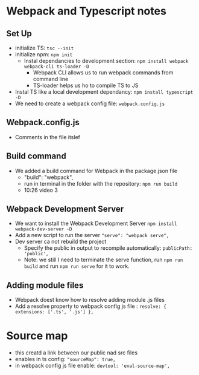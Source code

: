 # Webpack and Typescript notes

## Set Up
- initialize TS: `tsc --init`
- initialize npm: `npm init`
  - Instal dependancies to development section: `npm install webpack webpack-cli ts-loader -D`
    - Webpack CLI allows us to run webpack commands from command line
    - TS-loader helps us ho to compile TS to JS
- Instal TS like a local development dependancy: `npm install typescript -D`
- We need to create a webpack config file: `webpack.config.js`

## Webpack.config.js
- Comments in the file itslef

## Build command
- We added a build command for Webpack in the package.json file
  - "build": "webpack",
  - run in terminal in the folder with the repository: `npm run build`
  - 10:26 video 3

## Webpack Development Server
- We want to install the Webpack Development Server `npm install webpack-dev-server -D`
- Add a new script to run the server `"serve": "webpack serve",`
- Dev server ca not rebuild the project
  - Specify the public in output to recompile automatically: `publicPath: 'public',`
  - Note: we still I need to terminate the serve function, run `npm run build` and run `npm run serve` for it to work.

## Adding module files
- Webpack doest know how to resolve adding module .js files
- Add a resolve property to webpack config js file : `resolve: { extensions: ['.ts', '.js'] },`

# Source map
- this creatd a link between our public nad src files
- enables in ts config: `"sourceMap": true,`
- in webpack config js file enable: `devtool: 'eval-source-map',`